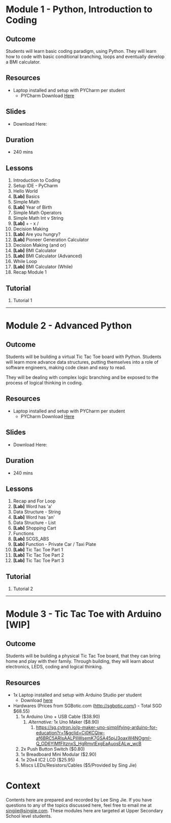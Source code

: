 # Module 1 - Python, Introduction to Coding

## Outcome

Students will learn basic coding paradigm, using Python. They will learn how to code with basic conditional branching, loops and eventually develop a BMI calculator.

## Resources
- Laptop installed and setup with PYCharm per student
  - PYCharm Download [Here](https://www.jetbrains.com/pycharm/download/#section=windows)
  
## Slides
- Download Here: <link>

## Duration 
- 240 mins

## Lessons
1. Introduction to Coding
1. Setup IDE - PyCharm
1. Hello World
1. **[Lab]** Basics
1. Simple Math
1. **[Lab]** Year of Birth
1. Simple Math Operators
1. Simple Math Int v String
1. **[Lab]** + - x /
1. Decision Making
1. **[Lab]** Are you hungry?
1. **[Lab]** Pioneer Generation Calculator
1. Decision Making (and or)
1. **[Lab]** BMI Calculator
1. **[Lab]** BMI Calculator (Advanced)
1. While Loop
1. **[Lab]** BMI Calculator (While)
1. Recap Module 1

## Tutorial
1. Tutorial 1

----

# Module 2 - Advanced Python 

## Outcome
Students will be building a virtual Tic Tac Toe board with Python. Students will learn more advance data structures, putting themselves into a role of software engineers, making code clean and easy to read.
 
They will be dealing with complex logic branching and be exposed to the process of logical thinking in coding.

## Resources
- Laptop installed and setup with PYCharm per student
  - PYCharm Download [Here](https://www.jetbrains.com/pycharm/download/#section=windows)

## Slides
- Download Here: <link>

## Duration 
- 240 mins

## Lessons
1. Recap and For Loop
1. **[Lab]** Word has 'a'
1. Data Structure - String
1. **[Lab]** Word has 'an'
1. Data Structure - List
1. **[Lab]** Shopping Cart
1. Functions
1. **[Lab]** SCGS_ABS
1. **[Lab]** Function - Private Car / Taxi Plate
1. **[Lab]** Tic Tac Toe Part 1
1. **[Lab]** Tic Tac Toe Part 2
1. **[Lab]** Tic Tac Toe Part 3

## Tutorial
1. Tutorial 2

----

# Module 3 - Tic Tac Toe with Arduino [WIP]

## Outcome
Students will be building a physical Tic Tac Toe board, that they can bring home and play with their family. Through building, they will learn about electronics, LEDS, coding and logical thinking. 

## Resources
- 1x Laptop installed and setup with Arduino Studio per student
    - Download [here](https://www.arduino.cc/en/main/software)
- Hardwares (Prices from SGBotic.com (http://sgbotic.com/) - Total SGD $68.55) 
    1. 1x Arduino Uno + USB Cable ($38.90) 
        1. *Alternative:* 1x Uno Maker ($8.90) 
            1. https://sg.cytron.io/p-maker-uno-simplifying-arduino-for-education?r=1&gclid=Cj0KCQjw-af6BRC5ARIsAALPIlWsemK7GSA45pjJ3oaxW4NOgmI-Q_OD6YIMfFItznxS_HgRmvtExgEaAuosEALw_wcB
    2. 2x Push Button Switch ($0.80)
    3. 1x Breadboard Mini Modular ($2.90)
    4. 1x 20x4 IC2 LCD ($25.95)
    5. Miscs LEDs/Resistors/Cables ($5/Provided by Sing Jie)

# Context
Contents here are prepared and recorded by Lee Sing Jie. If you have questions to any of the topics discussed here, feel free to email me at singjie@singjie.com. These modules here are targeted at Upper Secondary School level students. 
